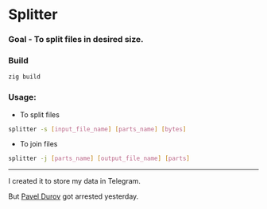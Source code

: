 # Splitter

### Goal - To split files in desired size.

### Build
```bash
zig build
```

### Usage:
- To split files
```bash
splitter -s [input_file_name] [parts_name] [bytes]
```

- To join files
```bash
splitter -j [parts_name] [output_file_name] [parts]
```

---
I created it to store my data in Telegram.

But [Pavel Durov](https://x.com/durov) got arrested yesterday.
